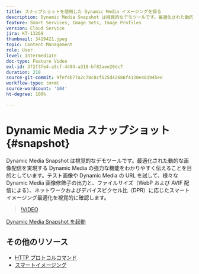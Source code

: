 ```yaml
---
title: スナップショットを使用した Dynamic Media イメージングを探る
description: Dynamic Media Snapshot は視覚的なデモツールです。最適化された動的な画像配信を実現する Dynamic Media の強力な機能をわかりやすく伝えることを目的としています。
feature: Smart Services, Image Sets, Image Profiles
version: Cloud Service
jira: KT-13269
thumbnail: 3419421.jpeg
topic: Content Management
role: User
level: Intermediate
doc-type: Feature Video
exl-id: 3f2f3fe4-a3cf-4494-a318-bf82aee20dc7
duration: 218
source-git-commit: 9fef4b77a2c70c8cf525d42686f4120e481945ee
workflow-type: tm+mt
source-wordcount: '104'
ht-degree: 100%

---
```


# Dynamic Media スナップショット {#snapshot}

Dynamic Media Snapshot は視覚的なデモツールです。最適化された動的な画像配信を実現する Dynamic Media の強力な機能をわかりやすく伝えることを目的としています。テスト画像や Dynamic Media の URL を試して、様々な Dynamic Media 画像修飾子の出力と、ファイルサイズ（WebP および AVIF 配信による）、ネットワークおよびデバイスピクセル比（DPR）に応じたスマートイメージング最適化を視覚的に確認します。

>[!VIDEO](https://video.tv.adobe.com/v/3419421/?learn=on)

<a href="https://snapshot.scene7.com/" class="spectrum-Button spectrum-Button--primary spectrum-Button--sizeM">
 <span class="spectrum-Button-label has-no-wrap has-text-weight-bold">Dynamic Media Snapshot を起動</span>
</a>

## その他のリソース

* [HTTP プロトコルコマンド](https://experienceleague.adobe.com/docs/dynamic-media-developer-resources/image-serving-api/image-serving-api/http-protocol-reference/command-reference/c-command-reference.html?lang=ja)
* [スマートイメージング](https://experienceleague.adobe.com/docs/experience-manager-cloud-service/content/assets/dynamicmedia/imaging-faq.html?lang=ja)
